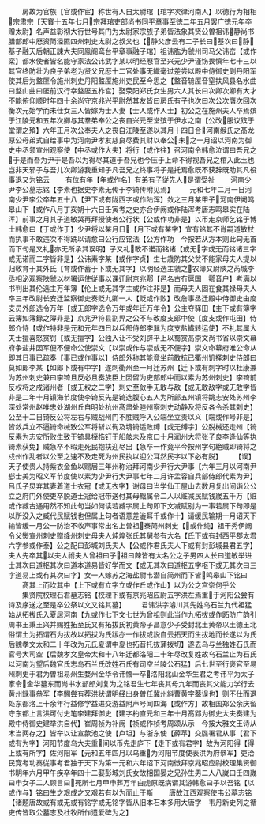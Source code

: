 <!-- { "loadSidebar": true } -->
　　房故为官族【官或作宦】称世有人自太尉琯【琯字次律河南人】以徳行为相相宗肃宗【天寳十五年七月宗拜琯吏部尚书同平章事至徳二年五月罢广徳元年卒赠太尉】名声益彰彻大行世号其门为太尉家宗族子弟皆法象其贤公曽祖讳静尚书膳部郎中厯资简泾隰四州刺史太尉之叔父也【静父彦云有二子长曰基次曰静基子融天后朝正諌大夫同鳯阁鸾台平章事融子琯】祖讳肱为虢州司马父讳峦【或作栾】都水使者皆名能守家法公讳武字某以明经厯官至兴元少尹谨饬畏慎年七十三以其官终防壮为良子弟老为贤父兄厯十二官处事无纎毫过差尝以殿中侍御史副丹阳军使其后为盩厔令施州刺史丹阳盩厔施州吏民至今思之【盩音辀厔音窒扶风县名水曲曰盩山曲曰厔前汉行幸盩厔五柞宫】娶荥阳郑氏女生男六人其长曰次卿次卿有大才不能俯仰顺时年四十余尚守京兆兴平尉然其友皆曰房氏有子也次曰次公次膺次回次衡次元始学而未仕女三人皆嫁为士人妻【士人或作人士】初公之在施州夫人卒焉殡于江陵元和五年次卿与其羣弟奉公之丧自兴元至堂殡于伊水之南【公改服议殡于堂谓之殡】六年正月次公奉夫人之丧自江陵至遂以其月十四日合河南缑氏之髙龙原公母弟式自给事中为河南尹孝友慈良尽费其财以奉公未之一月诏以河南为御史中丞领宣州观察使【中丞或作大夫】将行【或作往】召河南令韩愈泣谓曰吾兄之于是而吾为尹于是吾以为得尽其道于吾兄也今压于上命不得视吾兄之棺入此圡也岂非天邪子与吾儿次卿游我重知子凡吾兄之终事将子是托焉愈既不获辞既助其凡役事退又为铭云
　　有位有年【年或作名】有弟有子従先人是谓受祉
　　河南少尹李公墓志铭【李素也据史李素无传于李锜传附见焉】
　　元和七年二月一日河南少尹李公卒年五十八【尹下或有陇西字或作陆浑】敛之三月某甲子河南伊阙鸣皋山下【或作八月丁亥朔十六日壬寅考之史亦合伊阙或作陆浑考唐志鸣皋实在陆浑】前事之月其子道敏哭再拜授使者公行状【公或作功非是】以币走京师乞铭于博士韩愈曰【于或作于】少尹将以某月日【月下或有某字】宜有铭其不肖嗣道敏杖而执事不敢违次不得跣以请愈曰公行应铭法【公方作功　今按若从方本则此句无首而下句是又礼亦无所承其误明】子又礼敢不诺而铭诸【或无字或无而铭诸三字或无诺而二字皆非是】公讳素字某【或作字贞】生七歳防其父贫不能家母夫人提以归敎育于其外氏【育或作蓄于下或无其字】以明经选主虢之农簿又尉陜之芮城李丞相泌观察陜虢以材署运使従事以课迁尉京兆鄠【邑名古冇扈国　鄠音户】考满以书判出其伦选主万年簿【伦上或无其字主或作注非是】而母夫人固在食其禄母夫人卒三年改尉长安迁监察御史奏贬九卿一人【贬或作败】改詹事丞迁殿中侍御史由度支员外郎选令万年【或无郎字选令万年或年迁万年令】公主夺驿田【主下或有簿字云簿如簿録之簿非是】京兆尹符县割畀之公不与改度支郎中使【度支或作屯田】侍郎介恃【或作特非是元和元年四日以兵部侍郎李巽为度支盐纎转运使】不礼其属大夫士擅喜怒赏罚【或无擅字】公独入让不受刘辟平上以蜀赏髙崇文尚书省以崇文幕府争盐井因军便不便命公使崇文【以崇或作与崇或无不便字】崇文命幕府唯公命从即其日事已疏奏【事已或作事以】侍郎外称其能竟坐前敢抗已衢州饥择刺史侍郎曰莫如郎李某【如郎下或有中字】遂刺衢州至一月迁苏州【迁下或有刺字时以杜康兼为苏州刺史兼曰李锜且反必且奏族臣上因留为吏部郎中而以素为苏州刺史】李锜前反权将之戍诸州者【或无权之二字】刺史至敛手无敢与敌【或无敢敌字或无敢字皆非是二年十月镇海节度使李锜反先是锜选腹心五人为所部五州镇将姚志安处苏州李深处常州赵唯忠处湖州丘自明处杭州髙肃处睦州察刺史动静及将反各令杀其刺史】公至十二日锜反公将左右与贼战州门不胜贼呼入公端坐立责以义【端或作号非是】皆敛兵立不逼锜命械致公军将斩以徇及境锜适败缚【或无缚字】公脱械还走州【锜反素为志安所败生致于锜具桎梏钉于船舷未及京口十月润州大将张子良李逢仙等执锜素获免】贼急卒不暇走死民抱扶迎尽出【急卒一作竟平今按州字句絶贼即锜将之戍州作乱者以公至之速不及走死为州民执以迎公耳然民字以下必有脱】
　　【误】天子使贵人持紫衣金鱼以赐居三年州称治拜河南少尹行大尹事【六年三月以河南尹郄士美为昭义军节度使以素为少尹行大尹事七年二月许孟容自兵部侍郎代素为尹】吕氏子炅弃其妻着道士衣冠【或无衣字】谢母曰当学仙王屋山去数月复出间诣公公立之府门外使吏卒脱道士冠给冠带送付其母黜属令二人以赃减民赋钱嵗五千万【赃或作臧古通用然不知此句当如何读若臧字属上句即下文减赋别为一事若属下句即是以所没入之臧代民赋钱也但属上句者语意差澁耳千或作十】请缓民输期一月诏天下输皆缓一月公一防治不收声事常出名上曽祖泰简州刺史【或作纯】祖干秀伊阙令父爕宣州刺史赠绛州刺史母夫人炖煌张氏其舅参有大名【氏下或有封西平郡太君六字参或作泰】公之配曰彭城刘氏夫人【公或作君氏夫人下或有封彭城县君五字】夫人先卒其以夫人祔夫人曾祖曰子祖曰餗皆有大名公之子男四人长曰道敏举进士其次曰道枢其次曰道本道易皆好学而文【或无其次曰道枢五字枢下或无其次曰三字道易上或冇其次曰字】女一人嫁苏之海盐尉韦潜自简州而下皆鸣皋山下铭曰
　　髙其上而坎其中【上下或有立字立或作丘或作山】以为公之宫奈何乎公
　　集贤院校理石君墓志铭【校理下或有京兆昭应尉五字洪左焉重于河阳公尝有诗及序送之至是卒公祭以文又铭其墓】
　　君讳洪字濬川其先姓乌石兰九代祖猛始从拓拔氏入夏居河南【九或作七下文七世为曾祖则此当作九拓拔或作跖防广韵引周书王秉王兴并赐姓拓至氏又有拓拔氏初黄帝子昌意少子受封北土黄帝以土徳王北俗谓土为拓谓石为拔故以拓拔为氏跋亦一作拔或説自云拓天而生拔地而长遂以为氏后魏孝文太和二十年改为元氏夏谓中夏也拓音托拔蒲拨切】遂去乌与兰独姓石氏而官号大司空【后魏孝文皇帝太和十八年迁都洛阳二十年尽改复姓故乌石兰止为石氏以河南为望后魏官氏志乌石兰氏改姓石氏有司空兰陵公石猛】后七世至行褒官至易州刺史于君为曽祖易州生婺州金华令讳懐一卒洛阳北山金华生君之考讳平为太子家令金华墓东而尚书水部郎刘复为之铭君生七年丧其母九年而丧其父能力学行去黄州録事叅军【李翺尝有荐洪状谓明经出身曽任冀州紏曹黄字葢误也】则不仕而退处东都洛上十余年行益修学益进交游益附声号闻四海【或作方】故相国郑公余庆留守东都上言洪可付史笔李建拜御史【建字杓直元和三年十月髙郢为御史大夫奏建为殿中侍御史建举洪自代】崔周祯为补阙【祯或作桢考周颂从示　今按大雅文王诗从木当两存之】皆举以让宣歙池之使【卢坦】与浙东使【薛苹】交牒署君从事【君下或有为字】河阳节度乌大夫重间以币先走庐下【走下或有君字】故为河阳得【得上或有所字】佐河阳军【元和五年四月以乌重为河阳节度使表洪为府叅军】吏治民寛考功奏従事考君独于天下为第一元和六年诏下河南徴拜京兆昭应尉校理集贤御书眀年六月甲午疾卒年四十二娶彭城刘氏女故相国晏之兄孙生男二人八嵗曰壬四嵗曰申女子二人顾言曰死所七月甲申葬万年白虎原既病谓其游韩愈曰子以吾铭【以或作与】铭曰生之艰成之又艰若有以为而止于斯
　　唐故江西观察使韦公墓志铭【诸题唐故或有或无或有铭字或无铭字皆从旧本石本多用大唐字　韦丹新史列之循吏传皆取公墓志及杜牧所作遗爱碑为之】
